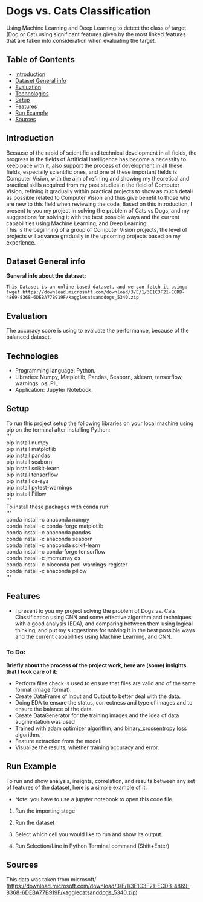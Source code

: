 # Dogs vs. Cats Classification
Using Machine Learning and Deep Learning to detect the class of target (Dog or Cat) using significant features given by the most linked features that are taken into consideration when evaluating the target.

## Table of Contents
* [Introduction](#introduction)
* [Dataset General info](#dataset-general-info)
* [Evaluation](#evaluation)
* [Technologies](#technologies)
* [Setup](#setup)
* [Features](#features)
* [Run Example](#run-example)
* [Sources](#sources)

## Introduction
Because of the rapid of scientific and technical development in all fields, the progress in the fields of Artificial Intelligence has become a necessity to keep pace with it, also support the process of development in all these fields, especially scientific ones, and one of these important fields is Computer Vision, with the aim of refining and showing my theoretical and practical skills acquired from my past studies in the field of Computer Vision, refining it gradually within practical projects to show as much detail as possible related to Computer Vision and thus give benefit to those who are new to this field when reviewing the code,
Based on this introduction, I present to you my project in solving the problem of Cats vs Dogs, and my suggestions for solving it with the best possible ways and the current capabilities using Machine Learning, and Deep Learning.\
This is the beginning of a group of Computer Vision projects, the level of projects will advance gradually in the upcoming projects based on my experience.

## Dataset General info
**General info about the dataset:**

    This Dataset is an online based dataset, and we can fetch it using: !wget https://download.microsoft.com/download/3/E/1/3E1C3F21-ECDB-4869-8368-6DEBA77B919F/kagglecatsanddogs_5340.zip
    
## Evaluation
The accuracy score is using to evaluate the performance, because of the balanced dataset.
## Technologies
* Programming language: Python.
* Libraries: Numpy, Matplotlib, Pandas, Seaborn, sklearn, tensorflow, warnings, os, PIL. 
* Application: Jupyter Notebook.

## Setup
To run this project setup the following libraries on your local machine using pip on the terminal after installing Python:\
'''\
pip install numpy\
pip install matplotlib\
pip install pandas\
pip install seaborn\
pip install scikit-learn\
pip install tensorflow\
pip install os-sys\
pip install pytest-warnings\
pip install Pillow\
'''\
To install these packages with conda run:\
'''\
conda install -c anaconda numpy\
conda install -c conda-forge matplotlib\
conda install -c anaconda pandas\
conda install -c anaconda seaborn\
conda install -c anaconda scikit-learn\
conda install -c conda-forge tensorflow\
conda install -c jmcmurray os\
conda install -c bioconda perl-warnings-register\
conda install -c anaconda pillow\
'''

## Features
* I present to you my project solving the problem of Dogs vs. Cats Classification using CNN and some effective algorithm and techniques with a good analysis (EDA), and comparing between them using logical thinking, and put my suggestions for solving it in the best possible ways and the current capabilities using Machine Learning, and CNN.

### To Do:
**Briefly about the process of the project work, here are (some) insights that I took care of it:**

* Perform files check is used to ensure that files are valid and of the same format (image format).
* Create DataFrame of Input and Output to better deal with the data.
* Doing EDA to ensure the status, correctness and type of images and to ensure the balance of the data.
* Create DataGenerator for the training images and the idea of data augmentation was used
* Trained with adam optimizer algorithm, and binary_crossentropy loss algorithm.
* Feature extraction from the model.
* Visualize the results, whether training accuracy and error.

## Run Example
To run and show analysis, insights, correlation, and results between any set of features of the dataset, here is a simple example of it:

* Note: you have to use a jupyter notebook to open this code file.

1. Run the importing stage

2. Run the dataset

3. Select which cell you would like to run and show its output.

4. Run Selection/Line in Python Terminal command (Shift+Enter)

## Sources
This data was taken from microsoft/
(https://download.microsoft.com/download/3/E/1/3E1C3F21-ECDB-4869-8368-6DEBA77B919F/kagglecatsanddogs_5340.zip)
